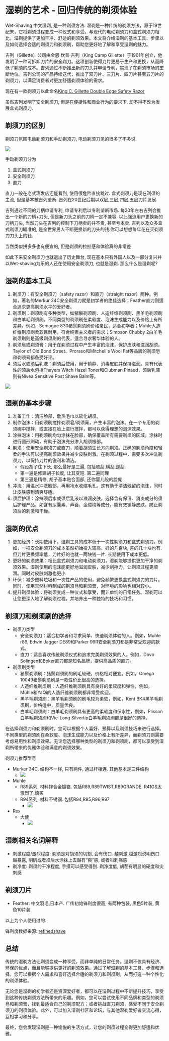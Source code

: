 # 湿剃的艺术 - 回归传统的剃须体验

Wet-Shaving 中文湿剃, 是一种剃须方法. 湿剃是一种传统的剃须方法，源于19世纪末，它将剃须过程变成一种仪式和享受。与现代的电动剃须刀和盒式剃须刀相比，湿剃提供了更加干净、舒适的剃须效果。本文将介绍湿剃的基本工具、步骤以及如何选择合适的剃须刀和剃须刷，帮助您更好地了解和享受湿剃的魅力。

吉列（Gillette）公司由金恩·坎普·吉列（King Camp Gillette）于1901年创立，他发明了一种可拆卸刀片的安全剃刀。这项创新使得刀片更易于生产和更换，从而降低了剃须的成本。吉列通过不断推出新的刀头并申请专利，实现了在剃须市场的垄断地位。吉列公司的产品持续迭代，推出了双刀片、三刀片、四刀片甚至五刀片的剃须刀，以满足消费者对更加舒适剃须体验的需求。

现在有一款剃须刀以此命名[King C. Gillette Double Edge Safety Razor](https://gillette.com/en-us/products/beard-care/king-c-gillette-double-edge-razor)

虽然吉列发明了安全剃须刀, 但是在便捷性和商业行为的要求下, 却不得不改为发展盒式剃须刀.

## 剃须刀的区别

剃须刀氛围电动剃须刀和手动剃须刀, 电动剃须刀见的很多了不多说.

![](https://raw.githubusercontent.com/ManfredHu/manfredHu.github.io/master/images/razor/razor-list.jpeg)

手动剃须刀分为

1. 盒式剃须刀
2. 安全剃须刀
3. 直刀

直刀一般在老式理发店还能看到, 使用很危险直接跳过. 盒式剃须刀是现在剃须的主流, 但是基本被吉列垄断. 吉列在20世纪后期以双层,三层,四层,五层刀片发展. 

吉列通过不同的刀柄申请专利, 申请专利后以专利垄断市场. 每20年左右吉列会推出一个新的刀柄+刀头, 但是新刀头之前的刀柄一定不兼容. 以此强迫用户更换新的刀柄刀头, 当然刀头在吉列的控制下刀柄卖的并不贵, 甚至亏本卖. 吉列以及众多盒式剃须刀瞄准的, 是全世界男人不断更换新的刀头的钱.你可以想想每年花在买剃须刀刀头上的钱. 

当然类似拼多多也有便宜的, 但是剃须的拉扯感和体验真的非常差

如此下来安全剃须刀也就退出了历史舞台, 现在基本只有外国人以及一部分复兴并以Wet-shaving为乐的人还在使用安全剃须刀, 也就是湿剃. 那么什么是湿剃呢?



## 湿剃的基本工具

1. 剃须刀：有安全剃须刀（safety razor）和直刀（straight razor）两种。例如，著名的Merkur 34C安全剃须刀就是初学者的绝佳选择；Feather直刀则适合追求更高剃须水平的爱好者。
2. 剃须刷：剃须刷有多种类型，如猪鬃剃须刷、人造纤维剃须刷、黑羊毛剃须刷和白羊毛剃须刷。不同类型的剃须刷在柔软度、泡沫生成能力以及价格上有所差异。例如，Semogue 830猪鬃剃须刷价格亲民，适合初学者；Muhle人造纤维剃须刷柔软且耐用，符合纯素主义者的需求；Simpson Chubby 2白羊毛剃须刷则是高级剃须刷的代表，适合寻求奢华体验的人。
3. 剃须皂或剃须膏：用于在剃须过程中产生丰富的泡沫，保护皮肤和滋润胡须。Taylor of Old Bond Street、Proraso和Mitchell's Wool Fat等品牌的剃须皂和剃须膏都备受好评。
4. 须后水或须后乳液：剃须后使用，用于镇静、消毒皮肤并保持滋润。具有代表性的须后水包括Thayers Witch Hazel Toner和Clubman Pinaud，须后乳液则有Nivea Sensitive Post Shave Balm等。


![](https://raw.githubusercontent.com/ManfredHu/manfredHu.github.io/master/images/razor/wet-shave-tool.jpeg)

## 湿剃的基本步骤

1. 准备工作：清洁脸部，敷热毛巾以软化胡须。
2. 制作泡沫：用剃须刷搅拌剃须皂/剃须膏，产生丰富的泡沫。在一个专用的剃须碗中搅拌，或直接在脸上进行搅拌，都可以获得理想的泡沫效果。
3. 涂抹泡沫：用剃须刷均匀涂抹在脸部，确保覆盖所有需要剃须的区域。涂抹时进行圆形刷动，有助于泡沫充分渗入胡须根部。
4. 剃须：使用安全剃须刀或直刀，顺着胡须生长方向剃须。正确的剃须角度和轻柔的手法可以提高剃须效果并减少皮肤刺激。在剃须过程中，需要多次冲洗剃须刀，以保持刀片的锐利和清洁。
    * 假设胡子往下长, 那么最好是三遍, 包括顺刮,横刮,逆刮.
    * 第一遍是修建胡子长度, 让其变短. 第二遍同理
    * 第三遍是精修, 胡子基本贴合面部, 还你婴儿般的脸庞
5. 冲洗：用温水冲洗脸部，再用冷水收缩毛孔。这有助于清洁残留的泡沫，同时让皮肤感到清爽舒适。
6. 须后护理：涂抹须后水或须后乳液以滋润皮肤。选择含有保湿、消炎成分的须后护理产品，如含有尿囊素、芦荟、金缕梅等成分，能有效镇静皮肤，防止剃须后的刺激和干燥。

## 湿剃的优点

1. 更加经济：长期使用下，湿剃工具的成本低于一次性剃须刀和盒式剃须刀。例如，一把安全剃须刀的成本虽然初始投入较高，好的几百块, 差的几十块也有. 但刀片更换频率低，刀片好的也就一两块钱一片. 长期使用下成本更低。
2. 更好的剃须效果：相比盒式剃须刀和电动剃须刀，湿剃能够提供更加干净的剃须效果。湿剃使用的泡沫能更好地滋润皮肤，减少刮擦力，让剃须过程更顺滑。同时对皮肤刺激也更小
3. 环保：减少塑料垃圾和一次性产品的使用，避免频繁更换盒式剃须刀的刀片。同时，使用天然材料制成的剃须皂和剃须膏，对环境的影响也相对较小。
4. 提升剃须体验：将剃须变成一种仪式和享受，而非单纯的日常任务。湿剃可以让您更深入地了解剃须过程，并培养出一种独特的技巧和习惯。

## 剃须刀和剃须刷的选择

- 剃须刀类型
  * 安全剃须刀：适合初学者和寻求简单、快速剃须体验的人。例如，Muhle r89, Edwin Jagger DE89和Parker 99R安全剃须刀都是非常受欢迎的款式。
  * 直刀：适合喜欢传统剃须仪式和追求完美剃须效果的人。例如，Dovo Solingen和Boker直刀都是知名品牌，提供高品质的直刀。
- 剃须刷类型
  * 猪鬃剃须刷：猪鬃剃须刷的刷毛较硬，价格相对便宜。例如，Omega 10049猪鬃剃须刷是一款性价比很高的选择。
  * 人造纤维剃须刷：人造纤维剃须刷具有良好的柔软度和弹性，例如，Mühle和YaQi的人造纤维剃须刷都非常受欢迎。
  * 黑羊毛剃须刷：黑羊毛剃须刷的刷毛较为柔软，例如，Kent BK4黑羊毛剃须刷，价格适中，质量优良。
  * 白羊毛剃须刷：白羊毛剃须刷具有更高的柔软度和保水性，例如，Plisson白羊毛剃须刷和Vie-Long Silvertip白羊毛剃须刷都是很好的选择。

在选择剃须刀和剃须刷时，您可以根据个人喜好、预算以及剃须技巧来进行选择。不同类型的剃须刷在柔软度、泡沫生成能力以及价格上有所差异，而剃须刀则需要考虑易用性和剃须效果。无论您选择哪种类型的剃须刀和剃须刷，都可以享受到湿剃所带来的优雅体验和满意的剃须效果。

剃须刀推荐型号
- Murker 34C. 结构不一样, 只有两件, 通过杆相连. 其他基本是三件结构
  - ![](https://raw.githubusercontent.com/ManfredHu/manfredHu.github.io/master/images/razor/merkur-34c.jpeg)
- Muhle 
  - R89系列, 材料锌合金镀铬. 包括R89,R89TWIST,R89GRANDE. R41GS太激烈了,慎买
  - R94系列, 材料不锈钢. 包括R94,R95,R96,R97
    - ![](https://raw.githubusercontent.com/ManfredHu/manfredHu.github.io/master/images/razor/muhler94.jpeg)
- Rex
  - 大使
    - ![](https://raw.githubusercontent.com/ManfredHu/manfredHu.github.io/master/images/razor/rex_ambassador.jpg)

## 湿剃相关名词解释

- 刺激程度/激烈程度: 剃须是对胡须的切割, 会有伤口. 越刺激,越激烈说明伤口越暴露, 明矾或者须后水涂抹上去越有“爽”感, 或者叫刺痛感
- 剃净度: 剃须的干净程度, 手摸可以感受得到. 剃净度低, 胡茬有明显的硬度和尖刺感

## 剃须刀片

- Feather: 中文羽毛,日本产. 广传初始锋利度很高, 有两种包装, 黑色5片装, 黄色10片装

以上为个人使用过的.

锋利度数据来源: [refinedshave](https://www.refinedshave.com/)

## 总结

传统的湿剃方法让剃须变成一种享受，而非单纯的日常任务。湿剃不仅具有经济、环保的优点，而且能够提供更好的剃须效果。通过了解湿剃的基本工具、步骤和选择，您可以根据个人需求和喜好选择合适的剃须刀和剃须刷，从而打造一种个性化的剃须体验。

无论您是湿剃的初学者还是资深爱好者，都可以在湿剃过程中不断提升技巧，享受到这种传统剃须方法所带来的乐趣。例如，您可以尝试使用不同品牌和类型的剃须皂和剃须膏，找到最适合自己的剃须配方；或者挑战直刀剃须，感受不同于安全剃须刀的剃须体验。此外，可以加入湿剃社区和论坛，与其他湿剃爱好者交流心得，互相学习和分享。

最终，您会发现湿剃是一种愉悦的生活方式，让您的剃须过程变得更加舒适和优雅。